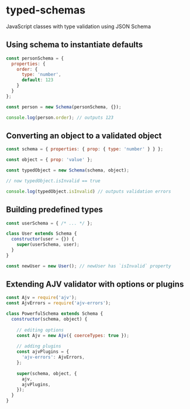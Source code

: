 # typed-schemas
JavaScript classes with type validation using JSON Schema

## Using schema to instantiate defaults

```javascript
const personSchema = {
  properties: {
    order: {
      type: 'number',
      default: 123
    }
  }
};

const person = new Schema(personSchema, {});

console.log(person.order); // outputs 123
```

## Converting an object to a validated object

```javascript
const schema = { properties: { prop: { type: 'number' } } };

const object = { prop: 'value' };

const typedObject = new Schema(schema, object);

// now typedObject.isInvalid == true

console.log(typedObject.isInvalid) // outputs validation errors
```

## Building predefined types

```javascript
const userSchema = { /* ... */ };

class User extends Schema {
  constructor(user = {}) {
    super(userSchema, user);
  }
}

const newUser = new User(); // newUser has `isInvalid` property
```

## Extending AJV validator with options or plugins
```javascript
const Ajv = require('ajv');
const AjvErrors = require('ajv-errors');

class PowerfulSchema extends Schema {
  constructor(schema, object) {
  
    // editing options
    const Ajv = new Ajv({ coerceTypes: true });
    
    // adding plugins
    const ajvPlugins = {
      'ajv-errors': AjvErrors,
    };
    
    super(schema, object, {
      ajv,
      ajvPlugins,
    });
  }
}
```
